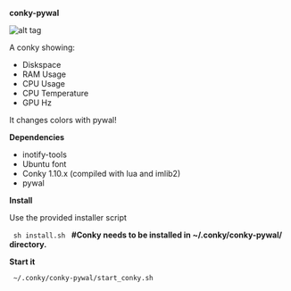 <b>conky-pywal</b>

![alt tag](https://raw.githubusercontent.com/xexpanderx/conky-pywal/master/screenshot.png)

A conky showing:
- Diskspace
- RAM Usage
- CPU Usage
- CPU Temperature
- GPU Hz

It changes colors with pywal!

<b>Dependencies</b>

- inotify-tools
- Ubuntu font
- Conky 1.10.x (compiled with lua and imlib2)
- pywal

<b>Install</b>

Use the provided installer script

<code> sh install.sh </code> **#Conky needs to be installed in ~/.conky/conky-pywal/ directory.**

<b>Start it</b>


<code> ~/.conky/conky-pywal/start_conky.sh </code>

